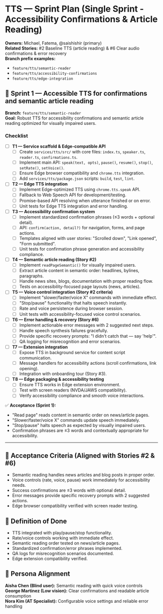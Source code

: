 # TTS — Sprint Plan (Single Sprint - Accessibility Confirmations & Article Reading)

**Owners:** Michael, Fatema, @saishishir (primary)  
**Related Stories:** #2 Baseline TTS (article reading) & #6 Clear audio confirmations & error recovery  
**Branch prefix examples:**  
- `feature/tts/semantic-reader`  
- `feature/tts/accessibility-confirmations`  
- `feature/tts/edge-integration`  

## 🎯 Sprint 1 — Accessible TTS for confirmations and semantic article reading
**Branch:** `feature/tts/semantic-reader`  
**Goal:** Robust TTS for accessibility confirmations and semantic article reading optimized for visually impaired users.

### Checklist
- [ ] **T1 — Service scaffold & Edge-compatible API**
  - [ ] Create `services/tts/src/` with core files: `index.ts`, `speaker.ts`, `reader.ts`, `confirmations.ts`.
  - [ ] Implement main API: `speak(text, opts)`, `pause()`, `resume()`, `stop()`, `setRate()`, `setVoice()`.
  - [ ] Ensure Edge browser compatibility and `chrome.tts` integration.
  - [ ] Add `services/tts/package.json` scripts: `build`, `test`, `lint`.
- [ ] **T2 — Edge TTS integration**
  - [ ] Implement Edge-optimized TTS using `chrome.tts.speak` API.
  - [ ] Fallback to Web Speech API for development/testing.
  - [ ] Promise-based API resolving when utterance finished or on error.
  - [ ] Unit tests for Edge TTS integration and error handling.
- [ ] **T3 — Accessibility confirmation system**
  - [ ] Implement standardized confirmation phrases (≤3 words + optional detail).
  - [ ] API: `confirm(action, detail?)` for navigation, forms, and page actions.
  - [ ] Templates aligned with user stories: "Scrolled down", "Link opened", "Form submitted".
  - [ ] Unit tests for confirmation phrase generation and accessibility compliance.
- [ ] **T4 — Semantic article reading (Story #2)**
  - [ ] Implement `readPageSemantic()` for visually impaired users.
  - [ ] Extract article content in semantic order: headlines, bylines, paragraphs.
  - [ ] Handle news sites, blogs, documentation with proper reading flow.
  - [ ] Tests on accessibility-focused page layouts (news, articles).
- [ ] **T5 — Voice control integration (Story #2 criteria)**
  - [ ] Implement "slower/faster/voice X" commands with immediate effect.
  - [ ] "Stop/pause" functionality that halts speech instantly.
  - [ ] Rate and voice persistence during browser session.
  - [ ] Unit tests with accessibility-focused voice control scenarios.
- [ ] **T6 — Error handling & recovery (Story #6)**
  - [ ] Implement actionable error messages with 2 suggested next steps.
  - [ ] Handle speech synthesis failures gracefully.
  - [ ] Provide specific recovery prompts: "I didn't catch that — say 'help'".
  - [ ] QA logging for misrecognition and error scenarios.
- [ ] **T7 — Extension integration**
  - [ ] Expose TTS in background service for content script communication.
  - [ ] Message handlers for accessibility actions (scroll confirmations, link opening).
  - [ ] Integration with onboarding tour (Story #3).
- [ ] **T8 — Edge packaging & accessibility testing**
  - [ ] Ensure TTS works in Edge extension environment.
  - [ ] Test with screen readers (NVDA/JAWS compatibility).
  - [ ] Verify accessibility compliance and smooth voice interactions.

✅ **Acceptance (Sprint 1):**
- "Read page" reads content in semantic order on news/article pages.  
- "Slower/faster/voice X" commands update speech immediately.  
- "Stop/pause" halts speech as expected by visually impaired users.  
- Confirmation phrases are ≤3 words and contextually appropriate for accessibility.

---

## 📌 Acceptance Criteria (Aligned with Stories #2 & #6)
- Semantic reading handles news articles and blog posts in proper order.  
- Voice controls (rate, voice, pause) work immediately for accessibility needs.  
- Success confirmations are ≤3 words with optional detail.  
- Error messages provide specific recovery prompts with 2 suggested actions.  
- Edge browser compatibility verified with screen reader testing.

## 📌 Definition of Done
- TTS integrated with play/pause/stop functionality.  
- Rate/voice controls working with immediate effect.  
- Semantic reading order tested on news/article pages.  
- Standardized confirmation/error phrases implemented.  
- QA logs for misrecognition scenarios documented.  
- Edge extension compatibility verified.

## 📌 Persona Alignment
**Aisha Chen (Blind user):** Semantic reading with quick voice controls  
**George Martinez (Low vision):** Clear confirmations and readable article consumption  
**Nora Kim (AT Specialist):** Configurable voice settings and reliable error handling